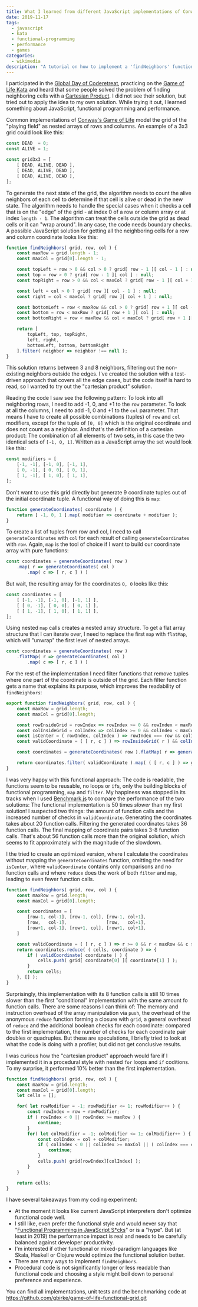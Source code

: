 ```yaml
---
title: What I learned from different JavaScript implementations of Conway's Game of Life
date: 2019-11-17
tags:
  - javascript
  - kata
  - functional-programming
  - performance
  - games
categories:
  - wikimedia
description: "A tutorial on how to implement a 'findNeighbors' function in different ways and the negative performance impact of functional programming patterns when using JavaScript"
---
```

I participated in the [Global Day of Coderetreat](https://www.coderetreat.org/), practicing on the [Game of Life Kata](https://kata-log.rocks/game-of-life-kata) and heard that some people solved the problem of finding neighboring cells with a [Cartesian Product](https://en.wikipedia.org/wiki/Cartesian_product). I did not see their solution, but tried out to apply the idea to my own solution. While trying it out, I learned something about JavaScript, functional programming and performance.
<!--more-->
Common implementations of [Conway's Game of Life](https://en.wikipedia.org/wiki/Conway%27s_Game_of_Life) model the grid of the "playing field" as nested arrays of rows and columns. An example of a 3x3 grid could look like this:

```javascript
const DEAD  = 0;
const ALIVE = 1;

const grid3x3 = [
	[ DEAD, ALIVE, DEAD ],
	[ DEAD, ALIVE, DEAD ],
	[ DEAD, ALIVE, DEAD ],
];
```

To generate the next state of the grid, the algorithm needs to count the alive neighbors of each cell to determine if that cell is alive or dead in the new state. The algorithm needs to handle the special cases when it checks a cell that is on the "edge" of the grid - at index 0 of a row or column array or at index `length - 1`. The algorithm can treat the cells outside the grid as dead cells or it can "wrap around". In any case, the code needs boundary checks. A possible JavaScript solution for getting all the neighboring cells for a row and column coordinate looks like this:

```javascript
function findNeighbors( grid, row, col ) {
	const maxRow = grid.length - 1;
	const maxCol = grid[0].length - 1;

	const topLeft = row > 0 && col > 0 ? grid[ row - 1 ][ col - 1 ] : null;
	const top = row > 0 ? grid[ row - 1 ][ col ] : null;
	const topRight = row > 0 && col < maxCol ? grid[ row - 1 ][ col + 1 ] : null;

	const left = col > 0 ? grid[ row ][ col - 1 ] : null;
	const right = col < maxCol ? grid[ row ][ col + 1 ] : null;

	const bottomLeft = row < maxRow && col > 0 ? grid[ row + 1 ][ col - 1 ] : null;
	const bottom = row < maxRow ? grid[ row + 1 ][ col ] : null;
	const bottomRight = row < maxRow && col < maxCol ? grid[ row + 1 ][ col + 1 ] : null;

	return [
		topLeft, top, topRight,
		left, right,
		bottomLeft, bottom, bottomRight
	].filter( neighbor => neighbor !== null );
}
```

This solution returns between 3 and 8 neighbors, filtering out the non-existing neighbors outside the edges. I've created the solution with a test-driven approach that covers all the edge cases, but the code itself is hard to read, so I wanted to try out the "cartesian product" solution.

Reading the code I saw see the following pattern: To look into all neighboring rows, I need to add -1, 0, and +1 to the `row` parameter. To look at all the columns, I need to add -1, 0 and +1 to the `col` parameter. That means I have to create all possible combinations (tuples) of `row` and `col` modifiers, except for the tuple of `[0, 0]` which is the original coordinate and does not count as a neighbor. And that's the definition of a cartesian product: The combination of all elements of two sets, in this case the two identical sets of `[-1, 0, 1]`. Written as a JavaScript array the set would look like this:

```javascript
const modifiers = [
	[-1, -1], [-1, 0], [-1, 1],
	[ 0, -1], [ 0, 0], [ 0, 1],
	[ 1, -1], [ 1, 0], [ 1, 1],
];
```

Don't want to use this grid directly but generate 9 coordinate tuples out of the initial coordinate tuple. A functional way of doing this is `map`:

```javascript
function generateCoordinates( coordinate ) {
	return [ -1, 0, 1 ].map( modifier => coordinate + modifier );
}
```

To create a list of tuples from row and col, I need to call `generateCoordinates` with `col` for each result of calling `generateCoordinates` with `row`. Again, `map` is the tool of choice if I want to build our coordinate array with pure functions:

```javascript
const coordinates = generateCoordinates( row )
    .map( r => generateCoordinates( col )
        .map( c => [ r, c ] ) )
```

But wait, the resulting array for the coordinates `0, 0` looks like this:
```javascript
const coordinates = [
	[ [-1, -1], [-1, 0], [-1, 1] ],
	[ [ 0, -1], [ 0, 0], [ 0, 1] ],
	[ [ 1, -1], [ 1, 0], [ 1, 1] ],
];
```
Using nested `map` calls creates a nested array structure. To get a flat array structure that I can iterate over, I need to replace the first `map` with `flatMap`, which will "unwrap" the first level of nested arrays.

```javascript
const coordinates = generateCoordinates( row )
    .flatMap( r => generateCoordinates( col )
        .map( c => [ r, c ] ) )
```

For the rest of the implementation I need filter functions that remove tuples where one part of the coordinate is outside of the grid. Each filter function gets a name that explains its purpose, which improves the readability of `findNeighbors`:

```javascript
export function findNeighbors( grid, row, col ) {
	const maxRow = grid.length;
	const maxCol = grid[0].length;

	const rowInsideGrid = rowIndex => rowIndex >= 0 && rowIndex < maxRow;
	const colInsideGrid = colIndex => colIndex >= 0 && colIndex < maxCol;
	const isCenter = ( rowIndex, colIndex ) => rowIndex === row && colIndex === col
	const validCoordinate = ( [ r, c ] ) => rowInsideGrid( r ) && colInsideGrid( c ) && !isCenter( r, c )

	const coordinates = generateCoordinates( row ).flatMap( r => generateCoordinates( col ).map( c => [ r, c ] ) )

	return coordinates.filter( validCoordinate ).map( ( [ r, c ] ) => grid[r][c] );
}
```

I was very happy with this functional approach: The code is readable, the functions seem to be reusable, no loops or `if`s, only the building blocks of functional programming, `map` and `filter`. My happiness was stopped in its tracks when I used [Benchmark.js](https://benchmarkjs.com) to compare the performance of the two solutions: The functional implementation is 50 times *slower* than my first solution! I suspected two things: the amount of function calls and the increased number of checks in `validCoordinate`. Generating the coordinates takes about 20 function calls. Filtering the generated coordinates takes 36 function calls. The final mapping of coordinate pairs takes 3-8 function calls. That's about 56 function calls more than the original solution, which seems to fit approximately with the magnitude of the slowdown.

I the tried to create an optimized version, where I calculate the coordinates without mapping the `generateCoordinates` function, omitting the need for `isCenter`, where `validCoordinate` contains only comparisons and no function calls and where `reduce` does the work of both `filter` and `map`, leading to even fewer function calls.


```javascript
function findNeighbors( grid, row, col ) {
	const maxRow = grid.length;
	const maxCol = grid[0].length;

	const coordinates = [
		[row-1, col-1], [row-1, col], [row-1, col+1],
		[row,   col-1],               [row,   col+1],
		[row+1, col-1], [row+1, col], [row+1, col+1],
	]

	const validCoordinate = ( [ r, c ] ) => r >= 0 && r < maxRow && c >= 0 && c < maxCol;
	return coordinates.reduce( ( cells, coordinate ) => {
		if ( validCoordinate( coordinate ) ) {
			cells.push( grid[ coordinate[0] ][ coordinate[1] ] );
		}
		return cells;
	}, [] );
}
```

Surprisingly, this implementation with its 8 function calls is still 10 times slower than the first "conditional" implementation with the same amount fo function calls. There are some reasons I can think of: The memory and instruction overhead of the array manipulation via `push`, the overhead of the anonymous `reduce` function forming a closure with `grid`, a general overhead of `reduce` and the additional boolean checks for each coordinate: compared to the first implementation, the number of checks for each coordinate pair doubles or quadruples. But these are speculations, I briefly tried to look at what the code is doing with a profiler, but did not get conclusive results.

I was curious how the "cartesian product" approach would fare if I implemented it in a procedural style with nested `for` loops and `if` coditions. To my surprise, it performed 10% better than the first implementation.


```javascript
function findNeighbors( grid, row, col ) {
	const maxRow = grid.length;
	const maxCol = grid[0].length;
	let cells = [];

	for( let rowModifier = -1; rowModifier <= 1; rowModifier++ ) {
		const rowIndex = row + rowModifier;
		if ( rowIndex < 0 || rowIndex >= maxRow ) {
			continue;
		}
		for( let colModifier = -1; colModifier <= 1; colModifier++ ) {
			const colIndex = col + colModifier;
			if ( colIndex < 0 || colIndex >= maxCol || ( colIndex === col && rowIndex === row ) ) {
				continue;
			}
			cells.push( grid[rowIndex][colIndex] );
		}
	}

	return cells;
}
```

I have several takeaways from my coding experiment:

* At the moment it looks like current JavaScript interpreters don't optimize functional code well.
* I still like, even prefer the functional style and would never say that "[Functional Programming in JavaScript S*cks](http://techfindings.one/archives/2652)" or is a "hype". But (at least in 2019) the performance impact is real and needs to be carefully balanced against developer productivity.  
* I'm interested if other functional or mixed-paradigm languages like Skala, Haskell or Clojure would optimize the functional solution better.
* There are many ways to implement `findNeighbors`.
* Procedural code is not significantly longer or less readable than functional code and choosing a style might boil down to personal preference and experience.

You can find all implementations, unit tests and the benchmarking code at https://github.com/gbirke/game-of-life-functional-grid.git
